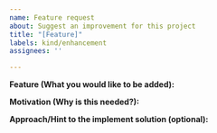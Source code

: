 ```yaml
---
name: Feature request
about: Suggest an improvement for this project
title: "[Feature]"
labels: kind/enhancement
assignees: ''

---
```


**Feature (What you would like to be added):**

**Motivation (Why is this needed?):**

**Approach/Hint to the implement solution (optional):**
